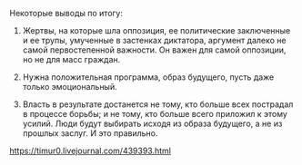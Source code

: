 Некоторые выводы по итогу:

1. Жертвы, на которые шла оппозиция, ее политические заключенные и ее трупы, умученные в застенках диктатора, аргумент далеко не самой первостепенной важности. Он важен для самой оппозиции, но не для масс граждан.

2. Нужна положительная программа, образ будущего, пусть даже только эмоциональный.

3. Власть в результате достанется не тому, кто больше всех пострадал в процессе борьбы; и не тому, кто больше всего приложил к этому усилий. Люди будут выбирать исходя из образа будущего, а не из прошлых заслуг. И это правильно.

https://timur0.livejournal.com/439393.html